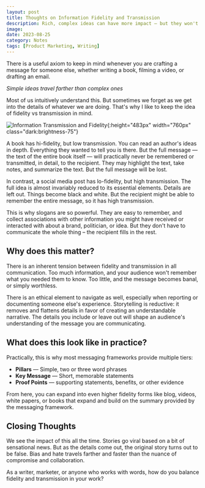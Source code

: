 ```yaml
---
layout: post
title: Thoughts on Information Fidelity and Transmission
description: Rich, complex ideas can have more impact — but they won't travel as far as a simple idea.
image:
date: 2023-08-25
category: Notes
tags: [Product Marketing, Writing]
---
```


There is a useful axiom to keep in mind whenever you are crafting a message for someone else, whether writing a book, filming a video, or drafting an email.

_Simple ideas travel farther than complex ones_

Most of us intuitively understand this. But sometimes we forget as we get into the details of whatever we are doing. That's why I like to keep the idea of fidelity vs transmission in mind.

![Information Transmission and Fidelity](assets/images/Information-Transmission-Fidelity-Dark-Mode.png){:height="483px" width="760px" class="dark:brightness-75"}

A book has hi-fidelity, but low transmission. You can read an author's ideas in depth. Everything they wanted to tell you is there. But the full message — the text of the entire book itself — will practically never be remembered or transmitted, in detail, to the recipient. They may highlight the text, take notes, and summarize the text. But the full message will be lost.

In contrast, a social media post has lo-fidelity, but high transmission. The full idea is almost invariably reduced to its essential elements. Details are left out. Things become black and white. But the recipient might be able to remember the entire message, so it has high transmission. 

This is why slogans are so powerful. They are easy to remember, and collect associations with other information you might have received or interacted with about a brand, politician, or idea. But they don't have to communicate the whole thing – the recipient fills in the rest.

## Why does this matter?

There is an inherent tension between fidelity and transmission in all communication. Too much information, and your audience won't remember what you needed them to know. Too little, and the message becomes banal, or simply worthless.

There is an ethical element to navigate as well, especially when reporting or documenting someone else's experience. Storytelling is reductive: it removes and flattens details in favor of creating an understandable narrative. The details you include or leave out will shape an audience's understanding of the message you are communicating.

## What does this look like in practice?

Practically, this is why most messaging frameworks provide multiple tiers:

- **Pillars** — Simple, two or three word phrases
- **Key Message** — Short, memorable statements
- **Proof Points** — supporting statements, benefits, or other evidence

From here, you can expand into even higher fidelity forms like blog, videos, white papers, or books that expand and build on the summary provided by the messaging framework.

## Closing Thoughts

We see the impact of this all the time. Stories go viral based on a bit of sensational news. But as the details come out, the original story turns out to be false. Bias and hate travels farther and faster than the nuance of compromise and collaboration.

As a writer, marketer, or anyone who works with words, how do you balance fidelity and transmission in your work?